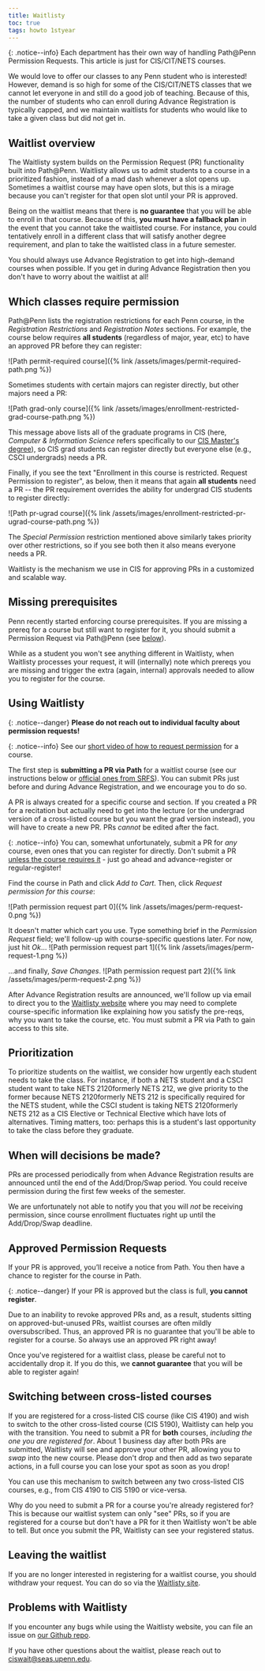 ```yaml
---
title: Waitlisty
toc: true
tags: howto 1styear
---
```


{: .notice--info}
Each department has their own way of handling Path@Penn Permission Requests. This article is just for CIS/CIT/NETS courses.

We would love to offer our classes to any Penn student who is interested! However, demand is so high for some of the CIS/CIT/NETS classes that we cannot let everyone in and still do a good job of teaching. Because of this, the number of students who can enroll during Advance Registration is typically capped, and we maintain waitlists for students who would like to take a given class but did not get in.

## Waitlist overview

The Waitlisty system builds on the Permission Request (PR) functionality built into Path@Penn. Waitlisty allows us to admit students to a course in a prioritized fashion, instead of a mad dash whenever a slot opens up. Sometimes a waitlist course may have open slots, but this is a mirage because you can't register for that open slot until your PR is approved.

Being on the waitlist means that there is **no guarantee** that you will be able to enroll in that course. Because of this, **you must have a fallback plan** in the event that you cannot take the waitlisted course. For instance, you could tentatively enroll in a different class that will satisfy another degree requirement, and plan to take the waitlisted class in a future semester.

You should always use Advance Registration to get into high-demand courses when possible. If you get in during Advance Registration then you don't have to worry about the waitlist at all!

## Which classes require permission

Path@Penn lists the registration restrictions for each Penn course, in the *Registration Restrictions* and *Registration Notes* sections. For example, the course below requires **all students** (regardless of major, year, etc) to have an approved PR before they can register:

![Path permit-required course]({% link /assets/images/permit-required-path.png %})

Sometimes students with certain majors can register directly, but other majors need a PR:

![Path grad-only course]({% link /assets/images/enrollment-restricted-grad-course-path.png %})

This message above lists all of the graduate programs in CIS (here, _Computer & Information Science_ refers specifically to our [CIS Master's degree](https://www.cis.upenn.edu/graduate/program-offerings/mse-in-cis/)), so CIS grad students can register directly but everyone else (e.g., CSCI undergrads) needs a PR.

Finally, if you see the text "Enrollment in this course is restricted. Request Permission to register", as below, then it means that again **all students** need a PR -- the PR requirement overrides the ability for undergrad CIS students to register directly:

![Path pr-ugrad course]({% link /assets/images/enrollment-restricted-pr-ugrad-course-path.png %})

The _Special Permission_ restriction mentioned above similarly takes priority over other restrictions, so if you see both then it also means everyone needs a PR.

Waitlisty is the mechanism we use in CIS for approving PRs in a customized and scalable way.

## Missing prerequisites

Penn recently started enforcing course prerequisites. If you are missing a prereq for a course but still want to register for it, you should submit a Permission Request via Path@Penn (see [below](#using-waitlisty)). 

While as a student you won't see anything different in Waitlisty, when Waitlisty processes your request, it will (internally) note which prereqs you are missing and trigger the extra (again, internal) approvals needed to allow you to register for the course.

## Using Waitlisty

{: .notice--danger} 
**Please do not reach out to individual faculty about permission requests!**

{: .notice--info}
See our [short video of how to request permission](https://bit.ly/3Ru2uVr) for a course.

The first step is **submitting a PR via Path** for a waitlist course (see our instructions below or [official ones from SRFS](https://srfs.upenn.edu/path-at-penn)). You can submit PRs just before and during Advance Registration, and we encourage you to do so.

A PR is always created for a specific course and section. If you created a PR for a recitation but actually need to get into the lecture (or the undergrad version of a cross-listed course but you want the grad version instead), you will have to create a new PR. PRs *cannot* be edited after the fact.

{: .notice--info}
You can, somewhat unfortunately, submit a PR for _any_ course, even ones that you can register for directly. Don't submit a PR [unless the course requires it](#which-classes-require-permission) - just go ahead and advance-register or regular-register!

Find the course in Path and click *Add to Cart*. Then, click *Request permission for this course*:

![Path permission request part 0]({% link /assets/images/perm-request-0.png %})

It doesn't matter which cart you use. Type something brief in the _Permission Request_ field; we'll follow-up with course-specific questions later. For now, just hit _Ok_...
![Path permission request part 1]({% link /assets/images/perm-request-1.png %})

...and finally, _Save Changes_.
![Path permission request part 2]({% link /assets/images/perm-request-2.png %})

After Advance Registration results are announced, we'll follow up via email to direct you to the [Waitlisty website]({{page.links.cis_waitlist}}) where you may need to complete course-specific information like explaining how you satisfy the pre-reqs, why you want to take the course, etc. You must submit a PR via Path to gain access to this site.

## Prioritization

To prioritize students on the waitlist, we consider how urgently each student needs to take the class. For instance, if both a NETS student and a CSCI student want to take <span class="tooltip">NETS 2120<span class="tooltiptext">formerly NETS 212</span></span>, we give priority to the former because <span class="tooltip">NETS 2120<span class="tooltiptext">formerly NETS 212</span></span> is specifically required for the NETS student, while the CSCI student is taking <span class="tooltip">NETS 2120<span class="tooltiptext">formerly NETS 212</span></span> as a CIS Elective or Technical Elective which have lots of alternatives. Timing matters, too: perhaps this is a student's last opportunity to take the class before they graduate.

## When will decisions be made?

PRs are processed periodically from when Advance Registration results are announced until the end of the Add/Drop/Swap period. You could receive permission during the first few weeks of the semester. 

We are unfortunately not able to notify you that you will *not* be receiving permission, since course enrollment fluctuates right up until the Add/Drop/Swap deadline.

## Approved Permission Requests

If your PR is approved, you’ll receive a notice from Path. You then have a chance to register for the course in Path.

{: .notice--danger}
If your PR is approved but the class is full, **you cannot register**.

Due to an inability to revoke approved PRs and, as a result, students sitting on approved-but-unused PRs, waitlist courses are often mildly oversubscribed. Thus, an approved PR is no guarantee that you'll be able to register for a course. So always use an approved PR right away!

Once you've registered for a waitlist class, please be careful not to accidentally drop it. If you do this, we **cannot guarantee** that you will be able to register again!

## Switching between cross-listed courses

If you are registered for a cross-listed CIS course (like CIS 4190) and wish to switch to the other cross-listed course (CIS 5190), Waitlisty can help you with the transition. You need to submit a PR for **both** courses, *including the one you are registered for*. About 1 business day after both PRs are submitted, Waitlisty will see and approve your other PR, allowing you to *swap* into the new course. Please don't drop and then add as two separate actions, in a full course you can lose your spot as soon as you drop!

You can use this mechanism to switch between any two cross-listed CIS courses, e.g., from CIS 4190 to CIS 5190 or vice-versa.

Why do you need to submit a PR for a course you're already registered for? This is because our waitlist system can only "see" PRs, so if you are registered for a course but don't have a PR for it then Waitlisty won't be able to tell. But once you submit the PR, Waitlisty can see your registered status.

## Leaving the waitlist

If you are no longer interested in registering for a waitlist course, you should withdraw your request. You can do so via the [Waitlisty site]({{page.links.cis_waitlist}}).


## Problems with Waitlisty

If you encounter any bugs while using the Waitlisty website, you can file an issue on [our Github repo](https://github.com/upenn/waitlisty-issues).

If you have other questions about the waitlist, please reach out to [ciswait@seas.upenn.edu](mailto:ciswait@seas.upenn.edu). 
